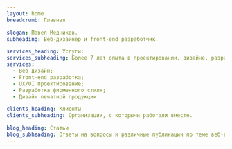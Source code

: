 ```yaml
---
layout: home
breadcrumb: Главная

slogan: Павел Медников.
subheading: Веб-дизайнер и front-end разработчик.

services_heading: Услуги:
services_subheading: Более 7 лет опыта в проектировании, дизайне, разработке веб-сайтов, мобильных приложений и много другого.
services:
  - Веб-дизайн;
  - Front-end разработка;
  - UX/UI проектирование;
  - Разработка фирменного стиля;
  - Дизайн печатной продукции.

clients_heading: Клиенты
clients_subheading: Организации, с которыми работали вместе.

blog_heading: Статьи
blog_subheading: Ответы на вопросы и различные публикации по теме веб-дизайна.
---
```



